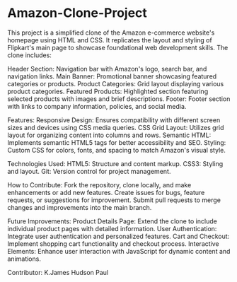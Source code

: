 # Amazon-Clone-Project
This project is a simplified clone of the Amazon e-commerce website's homepage using HTML and CSS. It replicates the layout and styling of Flipkart's main page to showcase foundational web development skills.
The clone includes:

Header Section: Navigation bar with Amazon's logo, search bar, and navigation links. Main Banner: Promotional banner showcasing featured categories or products. Product Categories: Grid layout displaying various product categories. Featured Products: Highlighted section featuring selected products with images and brief descriptions. Footer: Footer section with links to company information, policies, and social media.

Features: Responsive Design: Ensures compatibility with different screen sizes and devices using CSS media queries. CSS Grid Layout: Utilizes grid layout for organizing content into columns and rows. Semantic HTML: Implements semantic HTML5 tags for better accessibility and SEO. Styling: Custom CSS for colors, fonts, and spacing to match Amazon's visual style.

Technologies Used: HTML5: Structure and content markup. CSS3: Styling and layout. Git: Version control for project management.

How to Contribute: Fork the repository, clone locally, and make enhancements or add new features. Create issues for bugs, feature requests, or suggestions for improvement. Submit pull requests to merge changes and improvements into the main branch.

Future Improvements: Product Details Page: Extend the clone to include individual product pages with detailed information. User Authentication: Integrate user authentication and personalized features. Cart and Checkout: Implement shopping cart functionality and checkout process. Interactive Elements: Enhance user interaction with JavaScript for dynamic content and animations.

Contributor: K.James Hudson Paul
